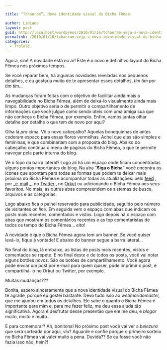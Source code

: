 ```yaml
---

title: “Tchanram”… Nova identidade visual do Bicha Fêmea!

author: Lidiane
layout: post
guid: http://localhost/wordpress/2010/01/16/tchanram-veja-a-nova-identidade-visual-do-bicha-fmea/
permalink: /2010/01/16/tchanram-veja-a-nova-identidade-visual-do-bicha-fmea/
categories:
  - Trololó
---
```

Agora, sim! A novidade está no ar! Este é o novo e definitivo layout do Bicha Fêmea nos próximos tempos.

Se você reparar bem, há algumas novidades reveladas nos pequenos detalhes, e eu gostaria muito de te apresentar esses detalhes, _tim tim por tim tim_…

As mudanças foram feitas com o objetivo de facilitar ainda mais a navegabilidade no Bicha Fêmea, além de deixá-lo visualmente ainda mais limpo. Outro objetivo seria o de permitir o compartilhamento de informações que você julgue como sendo úteis com uma amiga sua que não conheça o Bicha Fêmea, por exemplo. Enfim, vamos juntas olhar detalhe por detalhe o que tem de novo por aqui?

<!--more-->

Olha lá _pra_ cima. Vê o novo cabeçalho? Aquelas bonequinhas de antes cederam espaço para essas flores vermelhas. Achei que elas são simples e femininas, e que combinariam com a proposta do blog. Abaixo do cabeçalho continua o menu de páginas do Bicha Fêmea, o que te permite navegar pela parte interna do blog.

Vê o topo da barra lateral? Logo ali há um espaço onde ficam concentradas alguns pontos importantes do blog. Na aba “**Siga o Bicha**” você encontra os ícones que apontam para todas as formas que podem te deixar mais próxima do Bicha Fêmea e acompanhar todas as atualizações: pelo [feed](http://feeds2.feedburner.com/blogbichafemea) , por _[e-mail](http://feedburner.google.com/fb/a/mailverify?uri=blogbichafemea&loc=pt_BR) _, no [Twitter](http://twitter.com/bichafemea) , no [Orkut](http://www.orkut.com.br/Main#Community?cmm=92609046)  ou adicionando o Bicha Fêmea aos seus favoritos. No mais, as outras abas compreendem os sistemas de busca, arquivos e as categorias.

Logo abaixo fica o painel reservado para publicidade, seguido pelo número de visitantes _on line._ Em seguida vem o espaço com abas que indicam os posts mais recentes, comentados e vistos. Logo depois há o espaço com abas que mostram os comentários recentes e as top comentaristas de todos os tempo do Bicha Fêmea&#8230; _eita_!

A novidade é que o Bicha Fêmea agora tem um banner. Se você quiser levá-lo, fique á vontade! E abaixo do banner segue a barra lateral…

No final do blog, lá embaixo, as listas de posts mais recentes, vistos e comentados se repete. E no final deste e de todos os posts, você vai notar alguns botões novos. São os botões de compartilhamento. Você agora pode enviar um post por e-mail para quem quiser, pode imprimir o post, e compartilhá-lo no Orkut ou Twitter, por exemplo.

Muitas mudanças???

Bonita, espero sinceramente que a nova identidade visual do Bicha Fêmea te agrade, porque eu gostei bastante. Devo tudo isso ao _webmaridomaster,_ que me ajudou em todos os detalhes. Ele sabe o quanto o Bicha Fêmea é importante para mim e, para me fazer feliz, me deu essa ajuda tão significativa. Agora é desfrutar desse presentão que ele me deu, e _blogar_ muito, muito e muito…

E para comemorar? Ah, bonitona! No próximo post você vai ver a _belezura_ que será sorteada por aqui, _viu_? Aguarde e confie porque o primeiro sorteio no Bicha Fêmea vai valer muito a pena. Duvida?? Se eu fosse você não fazia isso não, hein?!